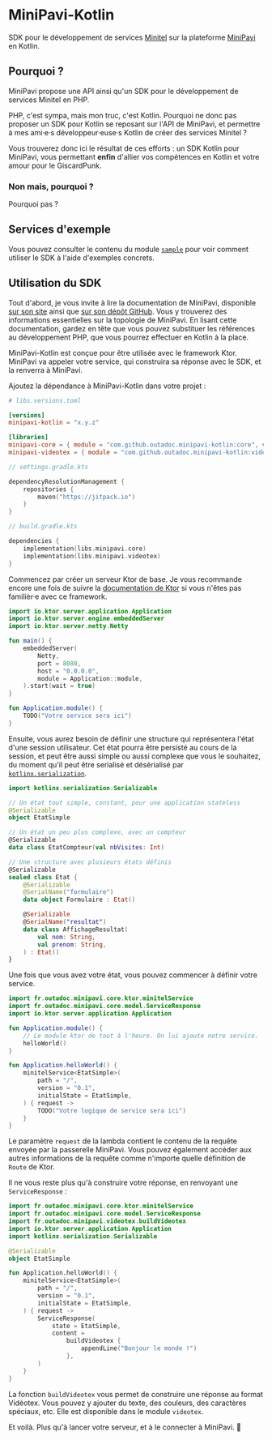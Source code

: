 # MiniPavi-Kotlin

SDK pour le développement de services [Minitel][1] sur la plateforme [MiniPavi][2] en
Kotlin.

## Pourquoi ?

MiniPavi propose une API ainsi qu'un SDK pour le développement de services Minitel en PHP.

PHP, c'est sympa, mais mon truc, c'est Kotlin. Pourquoi ne donc pas proposer un SDK pour Kotlin se reposant sur l'API de
MiniPavi, et permettre à mes ami·e·s développeur·euse·s Kotlin de créer des services Minitel ?

Vous trouverez donc ici le résultat de ces efforts : un SDK Kotlin pour MiniPavi, vous permettant **enfin** d'allier vos
compétences en Kotlin et votre amour pour le GiscardPunk.

### Non mais, pourquoi ?

Pourquoi pas ?

## Services d'exemple

Vous pouvez consulter le contenu du module [`sample`](sample) pour voir comment utiliser le SDK à l'aide d'exemples
concrets.

## Utilisation du SDK

Tout d'abord, je vous invite à lire la documentation de MiniPavi, disponible [sur son site][2] ainsi que [sur son dépôt
GitHub][3]. Vous y trouverez des informations essentielles sur la topologie de MiniPavi. En lisant cette documentation,
gardez en tête que vous pouvez substituer les références au développement PHP, que vous pourrez effectuer en Kotlin à la
place.

MiniPavi-Kotlin est conçue pour être utilisée avec le framework Ktor. MiniPavi va appeler votre service, qui construira
sa réponse avec le SDK, et la renverra à MiniPavi.

Ajoutez la dépendance à MiniPavi-Kotlin dans votre projet :

```toml
# libs.versions.toml

[versions]
minipavi-kotlin = "x.y.z"

[libraries]
minipavi-core = { module = "com.github.outadoc.minipavi-kotlin:core", version.ref = "minipavi-kotlin" }
minipavi-videotex = { module = "com.github.outadoc.minipavi-kotlin:videotex", version.ref = "minipavi-kotlin" }
```

```kotlin
// settings.gradle.kts

dependencyResolutionManagement {
    repositories {
        maven("https://jitpack.io")
    }
}
```

```kotlin
// build.gradle.kts

dependencies {
    implementation(libs.minipavi.core)
    implementation(libs.minipavi.videotex)
}
```

Commencez par créer un serveur Ktor de base. Je vous recommande encore une fois de suivre la [documentation de Ktor][4]
si vous n'êtes pas familièr·e avec ce framework.

```kotlin
import io.ktor.server.application.Application
import io.ktor.server.engine.embeddedServer
import io.ktor.server.netty.Netty

fun main() {
    embeddedServer(
        Netty,
        port = 8080,
        host = "0.0.0.0",
        module = Application::module,
    ).start(wait = true)
}

fun Application.module() {
    TODO("Votre service sera ici")
}
```

Ensuite, vous aurez besoin de définir une structure qui représentera l'état d'une session utilisateur.
Cet état pourra être persisté au cours de la session, et peut être aussi simple ou aussi complexe que vous le souhaitez,
du moment qu'il peut être serialisé et désérialisé par [`kotlinx.serialization`][5].

```kotlin
import kotlinx.serialization.Serializable

// Un état tout simple, constant, pour une application stateless
@Serializable
object EtatSimple

// Un état un peu plus complexe, avec un compteur
@Serializable
data class EtatCompteur(val nbVisites: Int)

// Une structure avec plusieurs états définis
@Serializable
sealed class Etat {
    @Serializable
    @SerialName("formulaire")
    data object Formulaire : Etat()

    @Serializable
    @SerialName("resultat")
    data class AffichageResultat(
        val nom: String,
        val prenom: String,
    ) : Etat()
}
```

Une fois que vous avez votre état, vous pouvez commencer à définir votre service.

```kotlin
import fr.outadoc.minipavi.core.ktor.minitelService
import fr.outadoc.minipavi.core.model.ServiceResponse
import io.ktor.server.application.Application

fun Application.module() {
    // Le module ktor de tout à l'heure. On lui ajoute notre service.
    helloWorld()
}

fun Application.helloWorld() {
    minitelService<EtatSimple>(
        path = "/",
        version = "0.1",
        initialState = EtatSimple,
    ) { request ->
        TODO("Votre logique de service sera ici")
    }
}
```

Le paramètre `request` de la lambda contient le contenu de la requête envoyée par la passerelle MiniPavi.
Vous pouvez également accéder aux autres informations de la requête comme n'importe quelle définition de `Route` de
Ktor.

Il ne vous reste plus qu'à construire votre réponse, en renvoyant une `ServiceResponse` :

```kotlin
import fr.outadoc.minipavi.core.ktor.minitelService
import fr.outadoc.minipavi.core.model.ServiceResponse
import fr.outadoc.minipavi.videotex.buildVideotex
import io.ktor.server.application.Application
import kotlinx.serialization.Serializable

@Serializable
object EtatSimple

fun Application.helloWorld() {
    minitelService<EtatSimple>(
        path = "/",
        version = "0.1",
        initialState = EtatSimple,
    ) { request ->
        ServiceResponse(
            state = EtatSimple,
            content =
                buildVideotex {
                    appendLine("Bonjour le monde !")
                },
        )
    }
}
```

La fonction `buildVideotex` vous permet de construire une réponse au format Vidéotex.
Vous pouvez y ajouter du texte, des couleurs, des caractères spéciaux, etc.
Elle est disponible dans le module `videotex`.

Et voilà. Plus qu'à lancer votre serveur, et à le connecter à MiniPavi. 🎉

[1]: https://fr.wikipedia.org/wiki/Minitel

[2]: https://www.minipavi.fr/

[3]: https://github.com/ludosevilla/minipavi

[4]: https://ktor.io/docs/server-create-a-new-project.html

[5]: https://github.com/Kotlin/kotlinx.serialization
